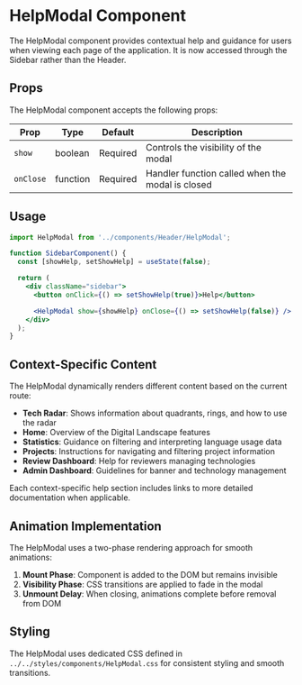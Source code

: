 # HelpModal Component

The HelpModal component provides contextual help and guidance for users when viewing each page of the application. It is now accessed through the Sidebar rather than the Header.

## Props

The HelpModal component accepts the following props:

| Prop      | Type     | Default  | Description                                      |
| --------- | -------- | -------- | ------------------------------------------------ |
| `show`    | boolean  | Required | Controls the visibility of the modal             |
| `onClose` | function | Required | Handler function called when the modal is closed |

## Usage

```jsx
import HelpModal from '../components/Header/HelpModal';

function SidebarComponent() {
  const [showHelp, setShowHelp] = useState(false);

  return (
    <div className="sidebar">
      <button onClick={() => setShowHelp(true)}>Help</button>

      <HelpModal show={showHelp} onClose={() => setShowHelp(false)} />
    </div>
  );
}
```

## Context-Specific Content

The HelpModal dynamically renders different content based on the current route:

- **Tech Radar**: Shows information about quadrants, rings, and how to use the radar
- **Home**: Overview of the Digital Landscape features
- **Statistics**: Guidance on filtering and interpreting language usage data
- **Projects**: Instructions for navigating and filtering project information
- **Review Dashboard**: Help for reviewers managing technologies
- **Admin Dashboard**: Guidelines for banner and technology management

Each context-specific help section includes links to more detailed documentation when applicable.

## Animation Implementation

The HelpModal uses a two-phase rendering approach for smooth animations:

1. **Mount Phase**: Component is added to the DOM but remains invisible
2. **Visibility Phase**: CSS transitions are applied to fade in the modal
3. **Unmount Delay**: When closing, animations complete before removal from DOM

## Styling

The HelpModal uses dedicated CSS defined in `../../styles/components/HelpModal.css` for consistent styling and smooth transitions.
